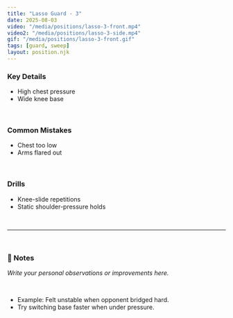 ```yaml
---
title: "Lasso Guard - 3"
date: 2025-08-03
video: "/media/positions/lasso-3-front.mp4"
video2: "/media/positions/lasso-3-side.mp4"
gif: "/media/positions/lasso-3-front.gif"
tags: [guard, sweep]
layout: position.njk
---
```

### **Key Details**
- High chest pressure  
- Wide knee base  
<br>

### **Common Mistakes**
- Chest too low  
- Arms flared out  
<br>

### **Drills**
- Knee-slide repetitions  
- Static shoulder-pressure holds  
<br>

---

<br>

### **📝 Notes**

_Write your personal observations or improvements here._

<br>

- Example: Felt unstable when opponent bridged hard.
- Try switching base faster when under pressure.
